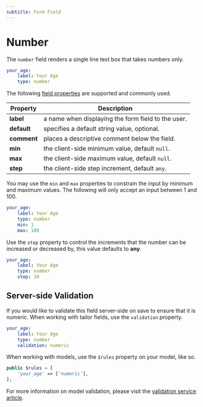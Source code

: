 ```yaml
---
subtitle: Form Field
---
```

# Number

The `number` field renders a single line text box that takes numbers only.

```yaml
your_age:
    label: Your Age
    type: number
```

The following [field properties](../form-fields.md) are supported and commonly used.

Property | Description
------------- | -------------
**label** | a name when displaying the form field to the user.
**default** | specifies a default string value, optional.
**comment** | places a descriptive comment below the field.
**min** | the client-side minimum value, default `null`.
**max** | the client-side maximum value, default `null`.
**step** | the client-side step increment, default `any`.

You may use the `min` and `max` properties to constrain the input by minimum and maximum values. The following will only accept an input between 1 and 100.

```yaml
your_age:
    label: Your Age
    type: number
    min: 1
    max: 100
```

Use the `step` property to control the increments that the number can be increased or decreased by, this value defaults to **any**.

```yaml
your_age:
    label: Your Age
    type: number
    step: 10
```

## Server-side Validation

If you would like to validate this field server-side on save to ensure that it is numeric. When working with tailor fields, use the `validation` property.

```yaml
your_age:
    label: Your Age
    type: number
    validation: numeric
```

When working with models, use the `$rules` property on your model, like so.

```php
public $rules = [
    'your_age' => ['numeric'],
];
```

For more information on model validation, please visit the [validation service article](../../extend/services/validation.md#rule-numeric).
